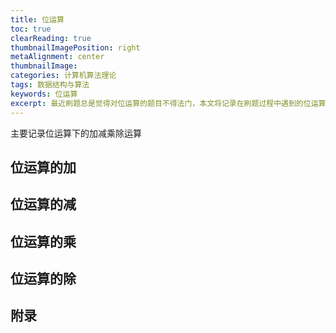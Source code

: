```yaml
---
title: 位运算
toc: true
clearReading: true
thumbnailImagePosition: right
metaAlignment: center
thumbnailImage:
categories: 计算机算法理论
tags: 数据结构与算法
keywords: 位运算
excerpt: 最近刷题总是觉得对位运算的题目不得法门，本文将记录在刷题过程中遇到的位运算算法，以方便后面回顾
---
```

主要记录位运算下的加减乘除运算
## 位运算的加

## 位运算的减

## 位运算的乘

## 位运算的除

## 附录
